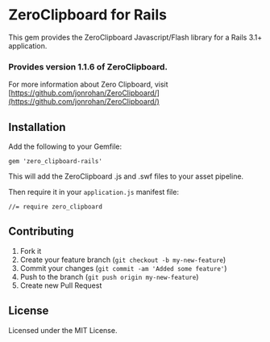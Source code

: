 # ZeroClipboard for Rails

This gem provides the ZeroClipboard Javascript/Flash library for a Rails 3.1+ application.

### Provides version 1.1.6 of ZeroClipboard.

For more information about Zero Clipboard, visit [https://github.com/jonrohan/ZeroClipboard/](https://github.com/jonrohan/ZeroClipboard/)

## Installation

Add the following to your Gemfile:

```
gem 'zero_clipboard-rails'
```

This will add the ZeroClipboard .js and .swf files to your asset pipeline.

Then require it in your `application.js` manifest file:

```
//= require zero_clipboard
```

## Contributing

1. Fork it
2. Create your feature branch (`git checkout -b my-new-feature`)
3. Commit your changes (`git commit -am 'Added some feature'`)
4. Push to the branch (`git push origin my-new-feature`)
5. Create new Pull Request

## License

Licensed under the MIT License.
